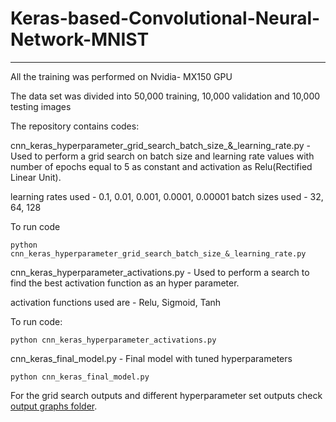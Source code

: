 # Keras-based-Convolutional-Neural-Network-MNIST
---

All the training was performed on Nvidia- MX150 GPU

The data set was divided into 50,000 training, 10,000 validation and 10,000 testing images 

The repository contains codes:


cnn_keras_hyperparameter_grid_search_batch_size_&_learning_rate.py - Used to perform a grid search on batch size and learning rate values with number of epochs equal to 5 as constant and activation as Relu(Rectified Linear Unit).

learning rates used - 0.1, 0.01, 0.001, 0.0001, 0.00001
batch sizes used - 32, 64, 128

To run code
```
python cnn_keras_hyperparameter_grid_search_batch_size_&_learning_rate.py
```


cnn_keras_hyperparameter_activations.py - Used to perform a search to find the best activation function as an hyper parameter.  

activation functions used are - Relu, Sigmoid, Tanh

To run code:

```
python cnn_keras_hyperparameter_activations.py

```

cnn_keras_final_model.py - Final model with tuned hyperparameters

```
python cnn_keras_final_model.py
```


For the grid search outputs and different hyperparameter set outputs check [output graphs folder](https://github.ncsu.edu/ovbarve/Keras-based-Convolutional-Neural-Network-MNIST/tree/master/Output_graphs).

